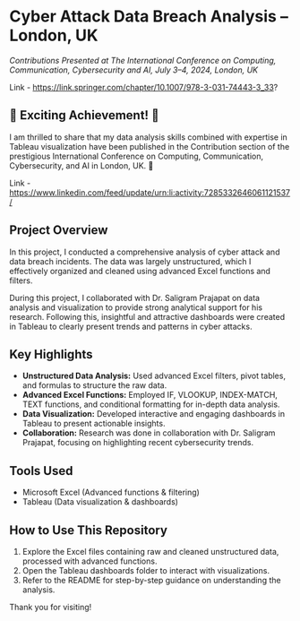 # Cyber Attack Data Breach Analysis – London, UK

*Contributions Presented at The International Conference on Computing, Communication, Cybersecurity and AI, July 3–4, 2024, London, UK*

Link - https://link.springer.com/chapter/10.1007/978-3-031-74443-3_33?

## 🎉 Exciting Achievement! 🎉

I am thrilled to share that my data analysis skills combined with expertise in Tableau visualization have been published in the Contribution section of the prestigious International Conference on Computing, Communication, Cybersecurity, and AI in London, UK. 🚀

Link - https://www.linkedin.com/feed/update/urn:li:activity:7285332646061121537/

## Project Overview

In this project, I conducted a comprehensive analysis of cyber attack and data breach incidents. The data was largely unstructured, which I effectively organized and cleaned using advanced Excel functions and filters.

During this project, I collaborated with Dr. Saligram Prajapat on data analysis and visualization to provide strong analytical support for his research.
Following this, insightful and attractive dashboards were created in Tableau to clearly present trends and patterns in cyber attacks.


## Key Highlights

- **Unstructured Data Analysis:** Used advanced Excel filters, pivot tables, and formulas to structure the raw data.  
- **Advanced Excel Functions:** Employed IF, VLOOKUP, INDEX-MATCH, TEXT functions, and conditional formatting for in-depth data analysis.  
- **Data Visualization:** Developed interactive and engaging dashboards in Tableau to present actionable insights.  
- **Collaboration:** Research was done in collaboration with Dr. Saligram Prajapat, focusing on highlighting recent cybersecurity trends.


## Tools Used

- Microsoft Excel (Advanced functions & filtering)  
- Tableau (Data visualization & dashboards)  


## How to Use This Repository

1. Explore the Excel files containing raw and cleaned unstructured data, processed with advanced functions.  
2. Open the Tableau dashboards folder to interact with visualizations.  
3. Refer to the README for step-by-step guidance on understanding the analysis.


Thank you for visiting!
